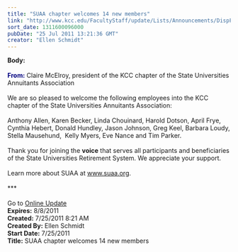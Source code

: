 ```yaml
---
title: "SUAA chapter welcomes 14 new members"
link: "http://www.kcc.edu/FacultyStaff/update/Lists/Announcements/DispForm.aspx?ID=388"
sort_date: 1311600096000
pubDate: "25 Jul 2011 13:21:36 GMT"
creator: "Ellen Schmidt"
---
```


<div><b>Body:</b> <div class="ExternalClass19C192AD19994283A55771877427D94C">
<div><br /><font color="#000080"><strong>From:</strong></font> Claire McElroy, president of the KCC chapter of the State Universities Annuitants Association</div>
<div><br />We are so pleased to welcome the following employees into the KCC chapter of the State Universities Annuitants Association:<br /> <br />Anthony Allen, Karen Becker, Linda Chouinard, Harold Dotson, April Frye, Cynthia Hebert, Donald Hundley, Jason Johnson, Greg Keel, Barbara Loudy, Stella Mausehund,  Kelly Myers, Eve Nance and Tim Parker.</div>
<div><br />Thank you for joining the <strong>voice</strong> that serves all participants and beneficiaries of the State Universities Retirement System. We appreciate your support.</div>
<div> </div>
<div>Learn more about SUAA at <a href="http://www.suaa.org/">www.suaa.org</a>.</div>
<div> </div>
<div>***</div>
<div> </div>
<div>Go to <a href="/FacultyStaff/update/Pages/dailyupdate.aspx">Online Update</a> </div></div></div>
<div><b>Expires:</b> 8/8/2011</div>
<div><b>Created:</b> 7/25/2011 8:21 AM</div>
<div><b>Created By:</b> Ellen Schmidt</div>
<div><b>Start Date:</b> 7/25/2011</div>
<div><b>Title:</b> SUAA chapter welcomes 14 new members</div>
